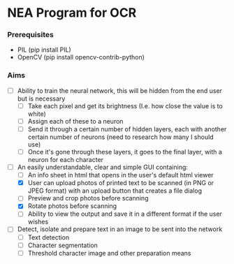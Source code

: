 # NEA Program for OCR
### Prerequisites ###
* PIL (pip install PIL)
* OpenCV (pip install opencv-contrib-python)

### Aims ###
- [ ] Ability to train the neural network, this will be hidden from the end user but is necessary 
    - [ ] Take each pixel and get its brightness (I.e. how close the value is to white) 
    - [ ] Assign each of these to a neuron 
    - [ ] Send it through a certain number of hidden layers, each with another certain number of neurons (need to research how many I should use) 
    - [ ] Once it's gone through these layers, it goes to the final layer, with a neuron for each character 
- [ ] An easily understandable, clear and simple GUI containing: 
    - [ ] An info sheet in html that opens in the user's default html viewer 
    - [x] User can upload photos of printed text to be scanned (in PNG or JPEG format) with an upload button that creates a file dialog 
    - [ ] Preview and crop photos before scanning 
    - [x] Rotate photos before scanning
    - [ ] Ability to view the output and save it in a different format if the user wishes
- [ ] Detect, isolate and prepare text in an image to be sent into the network
    - [ ] Text detection
    - [ ] Character segmentation
    - [ ] Threshold character image and other preparation means